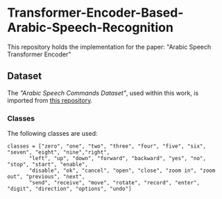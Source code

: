 # Transformer-Encoder-Based-Arabic-Speech-Recognition
This repository holds the implementation for the paper: "Arabic Speech Transformer Encoder"

## Dataset

The *"Arabic Speech Commands Dataset"*, used within this work, is imported from [this repository](https://github.com/abdulkaderghandoura/arabic-speech-commands-dataset).

### Classes

The following classes are used:

```
classes = ["zero", "one", "two", "three", "four", "five", "six", "seven", "eight", "nine","right", 
 	   "left", "up", "down", "forward", "backward", "yes", "no", "stop", "start", "enable", 
 	   "disable", "ok", "cancel", "open", "close", "zoom in", "zoom out", "previous", "next", 
 	   "send", "receive", "move", "rotate", "record", "enter", "digit", "direction", "options", "undo"]
```

